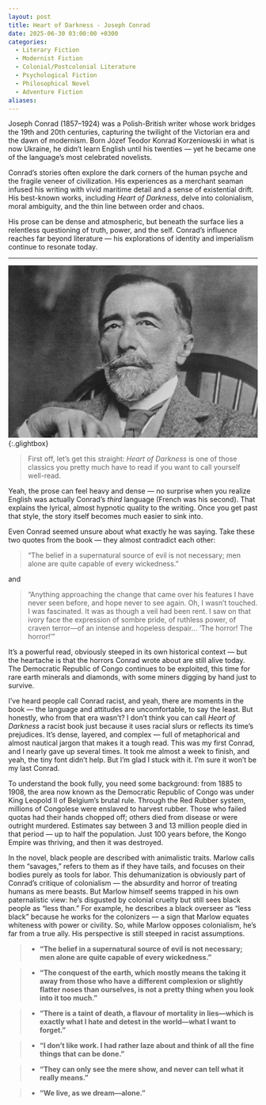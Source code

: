 ```yaml
---
layout: post
title: Heart of Darkness - Joseph Conrad
date: 2025-06-30 03:00:00 +0300
categories:
  - Literary Fiction
  - Modernist Fiction
  - Colonial/Postcolonial Literature
  - Psychological Fiction
  - Philosophical Novel
  - Adventure Fiction
aliases:
---
```

Joseph Conrad (1857–1924) was a Polish-British writer whose work bridges the 19th and 20th centuries, capturing the twilight of the Victorian era and the dawn of modernism. Born Józef Teodor Konrad Korzeniowski in what is now Ukraine, he didn’t learn English until his twenties — yet he became one of the language’s most celebrated novelists.

Conrad’s stories often explore the dark corners of the human psyche and the fragile veneer of civilization. His experiences as a merchant seaman infused his writing with vivid maritime detail and a sense of existential drift. His best-known works, including _Heart of Darkness_, delve into colonialism, moral ambiguity, and the thin line between order and chaos.

His prose can be dense and atmospheric, but beneath the surface lies a relentless questioning of truth, power, and the self. Conrad’s influence reaches far beyond literature — his explorations of identity and imperialism continue to resonate today.

---



[![Joseph Conrad](/assets/image/conrad.jpg)](/assets/image/conrad.jpg){:.glightbox}

> First off, let’s get this straight: _Heart of Darkness_ is one of those classics you pretty much have to read if you want to call yourself well-read.

Yeah, the prose can feel heavy and dense — no surprise when you realize English was actually Conrad’s _third_ language (French was his second). That explains the lyrical, almost hypnotic quality to the writing. Once you get past that style, the story itself becomes much easier to sink into.

Even Conrad seemed unsure about what exactly he was saying. Take these two quotes from the book — they almost contradict each other:

> “The belief in a supernatural source of evil is not necessary; men alone are quite capable of every wickedness.”

and

> “Anything approaching the change that came over his features I have never seen before, and hope never to see again. Oh, I wasn’t touched. I was fascinated. It was as though a veil had been rent. I saw on that ivory face the expression of sombre pride, of ruthless power, of craven terror—of an intense and hopeless despair... ‘The horror! The horror!’”

It’s a powerful read, obviously steeped in its own historical context — but the heartache is that the horrors Conrad wrote about are still alive today. The Democratic Republic of Congo continues to be exploited, this time for rare earth minerals and diamonds, with some miners digging by hand just to survive.

I’ve heard people call Conrad racist, and yeah, there are moments in the book — the language and attitudes are uncomfortable, to say the least. But honestly, who from that era wasn’t? I don’t think you can call _Heart of Darkness_ a racist book just because it uses racial slurs or reflects its time’s prejudices. It’s dense, layered, and complex — full of metaphorical and almost nautical jargon that makes it a tough read. This was my first Conrad, and I nearly gave up several times. It took me almost a week to finish, and yeah, the tiny font didn’t help. But I’m glad I stuck with it. I’m sure it won’t be my last Conrad.

To understand the book fully, you need some background: from 1885 to 1908, the area now known as the Democratic Republic of Congo was under King Leopold II of Belgium’s brutal rule. Through the Red Rubber system, millions of Congolese were enslaved to harvest rubber. Those who failed quotas had their hands chopped off; others died from disease or were outright murdered. Estimates say between 3 and 13 million people died in that period — up to half the population. Just 100 years before, the Kongo Empire was thriving, and then it was destroyed.

In the novel, black people are described with animalistic traits. Marlow calls them “savages,” refers to them as if they have tails, and focuses on their bodies purely as tools for labor. This dehumanization is obviously part of Conrad’s critique of colonialism — the absurdity and horror of treating humans as mere beasts. But Marlow himself seems trapped in his own paternalistic view: he’s disgusted by colonial cruelty but still sees black people as “less than.” For example, he describes a black overseer as “less black” because he works for the colonizers — a sign that Marlow equates whiteness with power or civility. So, while Marlow opposes colonialism, he’s far from a true ally. His perspective is still steeped in racist assumptions.

>- **“The belief in a supernatural source of evil is not necessary; men alone are quite capable of every wickedness.”**
    
>- **“The conquest of the earth, which mostly means the taking it away from those who have a different complexion or slightly flatter noses than ourselves, is not a pretty thing when you look into it too much.”**
    
>- **“There is a taint of death, a flavour of mortality in lies—which is exactly what I hate and detest in the world—what I want to forget.”**
    
>- **“I don’t like work. I had rather laze about and think of all the fine things that can be done.”**
    
>- **“They can only see the mere show, and never can tell what it really means.”**
    
>- **“We live, as we dream—alone.”**
